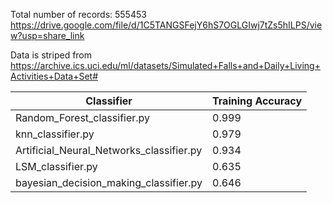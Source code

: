 Total number of records: 555453
https://drive.google.com/file/d/1C5TANGSFejY6hS7OGLGIwj7tZs5hILPS/view?usp=share_link

Data is striped from https://archive.ics.uci.edu/ml/datasets/Simulated+Falls+and+Daily+Living+Activities+Data+Set#

| Classifier                               | Training Accuracy |
| ---------------------------------------  | ----------------- |
| Random_Forest_classifier.py              | 0.999             |
| knn_classifier.py                        | 0.979             |
| Artificial_Neural_Networks_classifier.py | 0.934             |
| LSM_classifier.py                        | 0.635             |
| bayesian_decision_making_classifier.py   | 0.646             |

